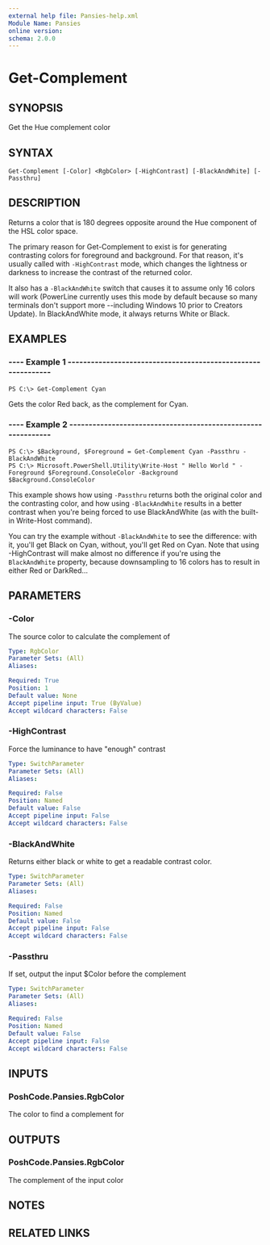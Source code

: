 ```yaml
---
external help file: Pansies-help.xml
Module Name: Pansies
online version:
schema: 2.0.0
---
```


# Get-Complement

## SYNOPSIS

Get the Hue complement color

## SYNTAX

```
Get-Complement [-Color] <RgbColor> [-HighContrast] [-BlackAndWhite] [-Passthru]
```

## DESCRIPTION

Returns a color that is 180 degrees opposite around the Hue component of the HSL color space.

The primary reason for Get-Complement to exist is for generating contrasting colors for foreground and background. For that reason, it's usually called with `-HighContrast` mode, which changes the lightness or darkness to increase the contrast of the returned color.

It also has a `-BlackAndWhite` switch that causes it to assume only 16 colors will work (PowerLine currently uses this mode by default because so many terminals don't support more --including Windows 10 prior to Creators Update). In BlackAndWhite mode, it always returns White or Black.

## EXAMPLES

### ---- Example 1 -------------------------------------------------------------

```
PS C:\> Get-Complement Cyan
```

Gets the color Red back, as the complement for Cyan.


### ---- Example 2 -------------------------------------------------------------

```
PS C:\> $Background, $Foreground = Get-Complement Cyan -Passthru -BlackAndWhite
PS C:\> Microsoft.PowerShell.Utility\Write-Host " Hello World " -Foreground $Foreground.ConsoleColor -Background $Background.ConsoleColor
```

This example shows how using `-Passthru` returns both the original color and the contrasting color, and how using `-BlackAndWhite` results in a better contrast when you're being forced to use BlackAndWhite (as with the built-in Write-Host command).

You can try the example without `-BlackAndWhite` to see the difference: with it, you'll get Black on Cyan, without, you'll get Red on Cyan. Note that using -HighContrast will make almost no difference if you're using the `BlackAndWhite` property, because downsampling to 16 colors has to result in either Red or DarkRed...



## PARAMETERS

### -Color

The source color to calculate the complement of

```yaml
Type: RgbColor
Parameter Sets: (All)
Aliases:

Required: True
Position: 1
Default value: None
Accept pipeline input: True (ByValue)
Accept wildcard characters: False
```

### -HighContrast

Force the luminance to have "enough" contrast

```yaml
Type: SwitchParameter
Parameter Sets: (All)
Aliases:

Required: False
Position: Named
Default value: False
Accept pipeline input: False
Accept wildcard characters: False
```

### -BlackAndWhite

Returns either black or white to get a readable contrast color.

```yaml
Type: SwitchParameter
Parameter Sets: (All)
Aliases:

Required: False
Position: Named
Default value: False
Accept pipeline input: False
Accept wildcard characters: False
```

### -Passthru

If set, output the input $Color before the complement

```yaml
Type: SwitchParameter
Parameter Sets: (All)
Aliases:

Required: False
Position: Named
Default value: False
Accept pipeline input: False
Accept wildcard characters: False
```

## INPUTS

### PoshCode.Pansies.RgbColor

The color to find a complement for


## OUTPUTS

### PoshCode.Pansies.RgbColor

The complement of the input color

## NOTES

## RELATED LINKS


